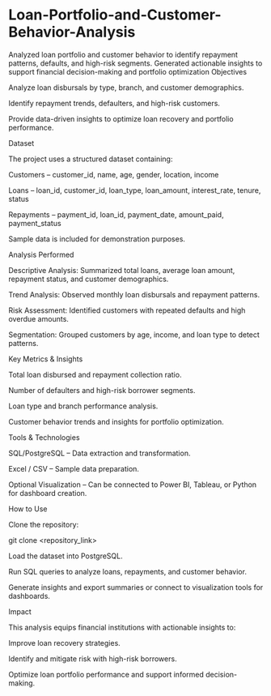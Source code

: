 # Loan-Portfolio-and-Customer-Behavior-Analysis
Analyzed loan portfolio and customer behavior to identify repayment patterns, defaults, and high-risk segments. Generated actionable insights to support financial decision-making and portfolio optimization
Objectives

Analyze loan disbursals by type, branch, and customer demographics.

Identify repayment trends, defaulters, and high-risk customers.

Provide data-driven insights to optimize loan recovery and portfolio performance.

Dataset

The project uses a structured dataset containing:

Customers – customer_id, name, age, gender, location, income

Loans – loan_id, customer_id, loan_type, loan_amount, interest_rate, tenure, status

Repayments – payment_id, loan_id, payment_date, amount_paid, payment_status

Sample data is included for demonstration purposes.

Analysis Performed

Descriptive Analysis: Summarized total loans, average loan amount, repayment status, and customer demographics.

Trend Analysis: Observed monthly loan disbursals and repayment patterns.

Risk Assessment: Identified customers with repeated defaults and high overdue amounts.

Segmentation: Grouped customers by age, income, and loan type to detect patterns.

Key Metrics & Insights

Total loan disbursed and repayment collection ratio.

Number of defaulters and high-risk borrower segments.

Loan type and branch performance analysis.

Customer behavior trends and insights for portfolio optimization.

Tools & Technologies

SQL/PostgreSQL – Data extraction and transformation.

Excel / CSV – Sample data preparation.

Optional Visualization – Can be connected to Power BI, Tableau, or Python for dashboard creation.

How to Use

Clone the repository:

git clone <repository_link>


Load the dataset into PostgreSQL.

Run SQL queries to analyze loans, repayments, and customer behavior.

Generate insights and export summaries or connect to visualization tools for dashboards.

Impact

This analysis equips financial institutions with actionable insights to:

Improve loan recovery strategies.

Identify and mitigate risk with high-risk borrowers.

Optimize loan portfolio performance and support informed decision-making.
